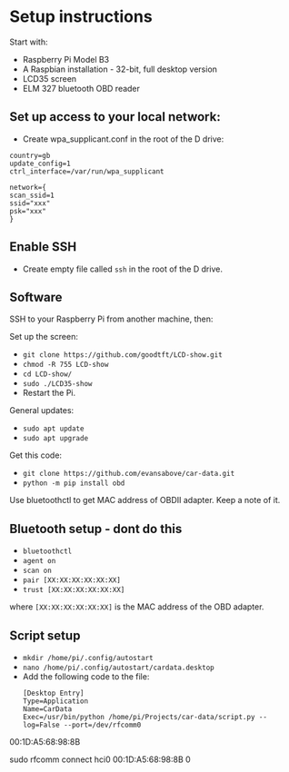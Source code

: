 # Setup instructions

Start with:
- Raspberry Pi Model B3
- A Raspbian installation - 32-bit, full desktop version
- LCD35 screen
- ELM 327 bluetooth OBD reader

## Set up access to your local network:

- Create wpa_supplicant.conf in the root of the D drive:

```
country=gb
update_config=1 
ctrl_interface=/var/run/wpa_supplicant

network={
scan_ssid=1
ssid="xxx"
psk="xxx"
}
```

## Enable SSH
- Create empty file called `ssh` in the root of the D drive.

## Software

SSH to your Raspberry Pi from another machine, then:

Set up the screen:
- `git clone https://github.com/goodtft/LCD-show.git`
- `chmod -R 755 LCD-show`
- `cd LCD-show/`
- `sudo ./LCD35-show`
- Restart the Pi.

General updates:

- `sudo apt update`
- `sudo apt upgrade`

Get this code:

- `git clone https://github.com/evansabove/car-data.git`
- `python -m pip install obd`

Use bluetoothctl to get MAC address of OBDII adapter. Keep a note of it.

## Bluetooth setup - dont do this

- `bluetoothctl`
- `agent on`
- `scan on`
- `pair [XX:XX:XX:XX:XX:XX]`
- `trust [XX:XX:XX:XX:XX:XX]`

where `[XX:XX:XX:XX:XX:XX]` is the MAC address of the OBD adapter.

## Script setup
- `mkdir /home/pi/.config/autostart`
- `nano /home/pi/.config/autostart/cardata.desktop`
- Add the following code to the file:
  ```
  [Desktop Entry]
  Type=Application
  Name=CarData
  Exec=/usr/bin/python /home/pi/Projects/car-data/script.py --log=False --port=/dev/rfcomm0
  ```




00:1D:A5:68:98:8B



sudo rfcomm connect hci0 00:1D:A5:68:98:8B 0